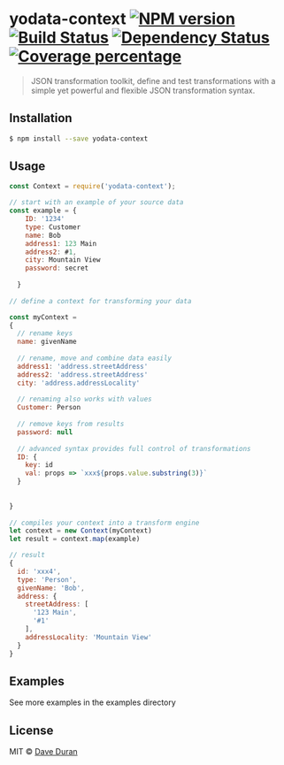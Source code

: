 # yodata-context [![NPM version][npm-image]][npm-url] [![Build Status][travis-image]][travis-url] [![Dependency Status][daviddm-image]][daviddm-url] [![Coverage percentage][coveralls-image]][coveralls-url]
> JSON transformation toolkit, define and test transformations with a simple yet powerful and flexible JSON transformation syntax.

## Installation

```sh
$ npm install --save yodata-context
```

## Usage

```js
const Context = require('yodata-context');

// start with an example of your source data
const example = {
    ID: '1234'
    type: Customer
    name: Bob
    address1: 123 Main
    address2: #1,
    city: Mountain View
    password: secret
    
  }
 
// define a context for transforming your data

const myContext = 
{
  // rename keys 
  name: givenName
  
  // rename, move and combine data easily
  address1: 'address.streetAddress'
  address2: 'address.streetAddress'
  city: 'address.addressLocality'
  
  // renaming also works with values
  Customer: Person
  
  // remove keys from results
  password: null
  
  // advanced syntax provides full control of transformations
  ID: {
    key: id
    val: props => `xxx${props.value.substring(3)}`
  }
 
  
}                
                   
// compiles your context into a transform engine
let context = new Context(myContext)
let result = context.map(example)

// result 
{
  id: 'xxx4',
  type: 'Person',
  givenName: 'Bob',
  address: {
    streetAddress: [
      '123 Main',
      '#1'
    ],
    addressLocality: 'Mountain View'
  }
}

```

## Examples
See more examples in the examples directory

## License

MIT © [Dave Duran]()


[npm-image]: https://badge.fury.io/js/yodata-context.svg
[npm-url]: https://npmjs.org/package/yodata-context
[travis-image]: https://travis-ci.org/Yodata/yodata-context.svg?branch=master
[travis-url]: https://travis-ci.org/Yodata/yodata-context
[daviddm-image]: https://david-dm.org/Yodata/yodata-context.svg?theme=shields.io
[daviddm-url]: https://david-dm.org/Yodata/yodata-context
[coveralls-image]: https://coveralls.io/repos/Yodata/yodata-context/badge.svg
[coveralls-url]: https://coveralls.io/r/Yodata/yodata-context
